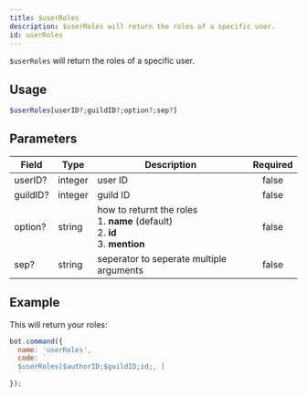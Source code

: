 ```yaml
---
title: $userRoles 
description: $userRoles will return the roles of a specific user.
id: userRoles
---
```


`$userRoles` will return the roles of a specific user.

## Usage

```php
$userRoles[userID?;guildID?;option?;sep?]
```

## Parameters 


| Field    | Type    | Description                                                                                  | Required |
| -------- | ------- | -------------------------------------------------------------------------------------------- |:--------:|
| userID?  | integer | user ID                                                                                      |    false    |
| guildID? | integer | guild ID                                                                                     |    false    |
| option?  | string  | how to returnt the roles <br /> 1. **name** (default) <br /> 2. **id** <br /> 3. **mention** |    false    |
| sep?     | string  | seperator to seperate multiple arguments                                                     |    false    |


## Example

This will return your roles:

```javascript
bot.command({
  name: 'userRoles',
  code: `
  $userRoles[$authorID;$guildID;id;, ]
  `
});
```
